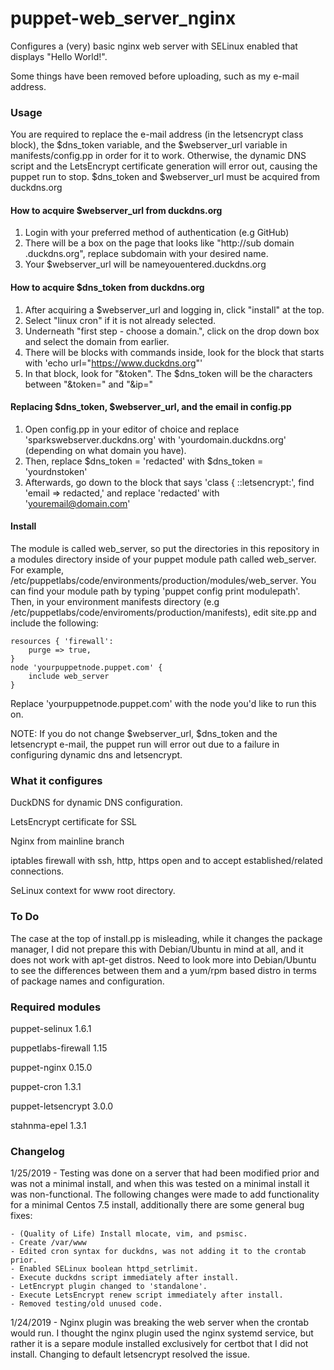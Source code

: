 # puppet-web_server_nginx

Configures a (very) basic nginx web server with SELinux enabled that displays "Hello World!".

Some things have been removed before uploading, such as my e-mail address.

### Usage

You are required to replace the e-mail address (in the letsencrypt class block), the $dns_token variable, and the $webserver_url variable in manifests/config.pp in order for it to work. Otherwise, the dynamic DNS script and the LetsEncrypt certificate generation will error out, causing the puppet run to stop. $dns_token and $webserver_url must be acquired from duckdns.org

#### How to acquire $webserver_url from duckdns.org
1. Login with your preferred method of authentication (e.g GitHub)
 2. There will be a box on the page that looks like "http://sub domain     .duckdns.org", replace subdomain with your desired name.
 3. Your $webserver_url will be nameyouentered.duckdns.org
 
 #### How to acquire $dns_token from duckdns.org
 1. After acquiring a $webserver_url and logging in, click "install" at the top.
 2. Select "linux cron" if it is not already selected.
 3. Underneath "first step - choose a domain.", click on the drop down box and select the domain from earlier.
 4. There will be blocks with commands inside, look for the block that starts with 'echo url="https://www.duckdns.org"'
 5. In that block, look for "&token". The $dns_token will be the characters between "&token=" and "&ip="
 
 #### Replacing $dns_token, $webserver_url, and the email in config.pp
1. Open config.pp in your editor of choice and replace 'sparkswebserver.duckdns.org' with 'yourdomain.duckdns.org' (depending on what domain you have).
2. Then, replace $dns_token = 'redacted' with $dns_token = 'yourdnstoken'
3. Afterwards, go down to the block that says 'class { ::letsencrypt:', find 'email => redacted,' and replace 'redacted' with 'youremail@domain.com'

#### Install
The module is called web_server, so put the directories in this repository in a modules directory inside of your puppet module path called web_server. For example, /etc/puppetlabs/code/environments/production/modules/web_server. You can find your module path by typing 'puppet config print modulepath'. Then, in your environment manifests directory (e.g /etc/puppetlabs/code/enviroments/production/manifests), edit site.pp and include the following:

    resources { 'firewall':
        purge => true,
    }
    node 'yourpuppetnode.puppet.com' {
        include web_server
    }
Replace 'yourpuppetnode.puppet.com' with the node you'd like to run this on.

NOTE: If you do not change $webserver_url, $dns_token and the letsencrypt e-mail, the puppet run will error out due to a failure in configuring dynamic dns and letsencrypt.

### What it configures
DuckDNS for dynamic DNS configuration.

LetsEncrypt certificate for SSL

Nginx from mainline branch

iptables firewall with ssh, http, https open and to accept established/related connections.

SeLinux context for www root directory.

### To Do 
The case at the top of install.pp is misleading, while it changes the package manager, I did not prepare this with Debian/Ubuntu in mind at all, and it does not work with apt-get distros. Need to look more into Debian/Ubuntu to see the differences between them and a yum/rpm based distro in terms of package names and configuration.

### Required modules
puppet-selinux 1.6.1

puppetlabs-firewall 1.15

puppet-nginx 0.15.0

puppet-cron 1.3.1

puppet-letsencrypt 3.0.0

stahnma-epel 1.3.1

### Changelog
1/25/2019 - Testing was done on a server that had been modified prior and was not a minimal install, and when this was tested on a minimal install it was non-functional. The following changes were made to add functionality for a minimal Centos 7.5 install, additionally there are some general bug fixes:

    - (Quality of Life) Install mlocate, vim, and psmisc.
    - Create /var/www
    - Edited cron syntax for duckdns, was not adding it to the crontab prior.
    - Enabled SELinux boolean httpd_setrlimit.
    - Execute duckdns script immediately after install.
    - LetEncrypt plugin changed to 'standalone'.
    - Execute LetsEncrypt renew script immediately after install.
    - Removed testing/old unused code.


1/24/2019 - Nginx plugin was breaking the web server when the crontab would run. I thought the nginx plugin used the nginx systemd service, but rather it is a separe module installed exclusively for certbot that I did not install. Changing to default letsencrypt resolved the issue.
